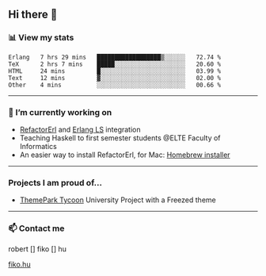 ## Hi there 👋

### 📊 View my stats

<!--START_SECTION:waka-->

```text
Erlang   7 hrs 29 mins   ██████████████████▒░░░░░░   72.74 %
TeX      2 hrs 7 mins    █████░░░░░░░░░░░░░░░░░░░░   20.60 %
HTML     24 mins         █░░░░░░░░░░░░░░░░░░░░░░░░   03.99 %
Text     12 mins         ▓░░░░░░░░░░░░░░░░░░░░░░░░   02.00 %
Other    4 mins          ░░░░░░░░░░░░░░░░░░░░░░░░░   00.66 %
```

<!--END_SECTION:waka-->


---

### 🔭 I’m currently working on
- [RefactorErl](https://plc.inf.elte.hu/erlang/) and [Erlang LS](https://erlang-ls.github.io) integration
- Teaching Haskell to first semester students @ELTE Faculty of Informatics
- An easier way to install RefactorErl, for Mac: [Homebrew installer](https://github.com/robertfiko/homebrew-referl-installer)

---
### Projects I am proud of...
- [ThemePark Tycoon](https://szofttech.inf.elte.hu/szofttech/public/csip-42) University Project with a Freezed theme
---


### 📫 Contact me
robert [] fiko [] hu

[fiko.hu](https://fiko.hu)


<!--
**robertfiko/robertfiko** is a ✨ _special_ ✨ repository because its `README.md` (this file) appears on your GitHub profile.

Here are some ideas to get you started:

- 🔭 I’m currently working on ...
- 🌱 I’m currently learning ...
- 👯 I’m looking to collaborate on ...
- 🤔 I’m looking for help with ...
- 💬 Ask me about ...
- 📫 How to reach me: ...
- 😄 Pronouns: ...
- ⚡ Fun fact: ...
-->
